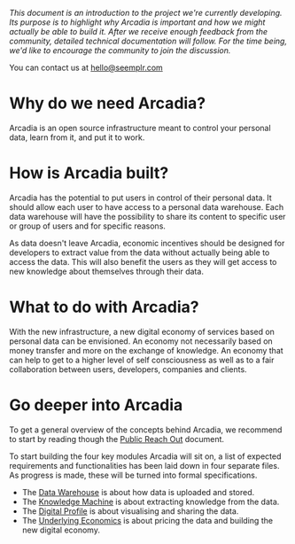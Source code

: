 *This document is an introduction to the project we're currently developing. Its purpose is to highlight why Arcadia is important and how we might actually be able to build it. After we receive enough feedback from the community, detailed technical documentation will follow. For the time being, we'd like to encourage the community to join the discussion.*

You can contact us at hello@seemplr.com

# Why do we need Arcadia?

Arcadia is an open source infrastructure meant to control your personal data, learn from it, and put it to work.

# How is Arcadia built?

Arcadia has the potential to put users in control of their personal data. It should allow each user to have access to a personal data warehouse. Each data warehouse will have the possibility to share its content to specific user or group of users and for specific reasons.

As data doesn't leave Arcadia, economic incentives should be designed for developers to extract value from the data without actually being able to access the data. This will also benefit the users as they will get access to new knowledge about themselves through their data.

# What to do with Arcadia?

With the new infrastructure, a new digital economy of services based on personal data can be envisioned. An economy not necessarily based on money transfer and more on the exchange of knowledge. An economy that can help to get to a higher level of self consciousness as well as to a fair collaboration between users, developers, companies and clients.

# Go deeper into Arcadia

To get a general overview of the concepts behind Arcadia, we recommend to start by reading though the [Public Reach Out](https://github.com/in-dato-veritas/arcadia/blob/master/modules/public-reach-out.md) document.

To start building the four key modules Arcadia will sit on, a list of expected requirements and functionalities has been laid down in four separate files. As progress is made, these will be turned into formal specifications.

* The [Data Warehouse](https://github.com/in-dato-veritas/arcadia/blob/master/modules/data-warehouse.md) is about how data is uploaded and stored.
* The [Knowledge Machine](https://github.com/in-dato-veritas/arcadia/blob/master/modules/knowledge-machine.md) is about extracting knowledge from the data.
* The [Digital Profile](https://github.com/in-dato-veritas/arcadia/blob/master/modules/digital-profile.md) is about visualising and sharing the data.
* The [Underlying Economics](https://github.com/in-dato-veritas/arcadia/blob/master/modules/underlying-economics.md) is about pricing the data and building the new digital economy.
